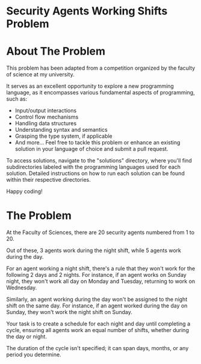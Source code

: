 # Security Agents Working Shifts Problem


# About The Problem
This problem has been adapted from a competition organized by the faculty of science at my university.

It serves as an excellent opportunity to explore a new programming language, as it encompasses various fundamental aspects of programming, such as:
- Input/output interactions
- Control flow mechanisms
- Handling data structures
- Understanding syntax and semantics
- Grasping the type system, if applicable
- And more...
Feel free to tackle this problem or enhance an existing solution in your language of choice and submit a pull request.

To access solutions, navigate to the "solutions" directory, where you'll find subdirectories labeled with the programming languages used for each solution. Detailed instructions on how to run each solution can be found within their respective directories.

Happy coding!

# The Problem
At the Faculty of Sciences, there are 20 security agents numbered from 1 to 20.

Out of these, 3 agents work during the night shift, while 5 agents work during the day.

For an agent working a night shift, there's a rule that they won't work for the following 2 days and 2 nights. For instance, if an agent works on Sunday night, they won't work all day on Monday and Tuesday, returning to work on Wednesday.

Similarly, an agent working during the day won't be assigned to the night shift on the same day. For instance, if an agent worked during the day on Sunday, they won't work the night shift on Sunday.

Your task is to create a schedule for each night and day until completing a cycle, ensuring all agents work an equal number of shifts, whether during the day or night.

The duration of the cycle isn't specified; it can span days, months, or any period you determine.

